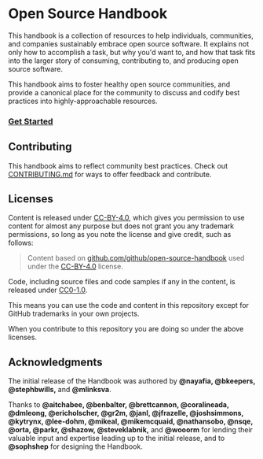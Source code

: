 # Open Source Handbook

This handbook is a collection of resources to help individuals, communities, and companies sustainably embrace open source software. It explains not only how to accomplish a task, but why you'd want to, and how that task fits into the larger story of consuming, contributing to, and producing open source software.

This handbook aims to foster healthy open source communities, and provide a canonical place for the community to discuss and codify best practices into highly-approachable resources.

### [Get Started](https://github.github.io/open-source-handbook/)

## Contributing

This handbook aims to reflect community best practices. Check out [CONTRIBUTING.md](/CONTRIBUTING.md) for ways to offer feedback and contribute.

## Licenses

Content is released under [CC-BY-4.0](https://creativecommons.org/licenses/by/4.0/), which gives you permission to use content for almost any purpose but does not grant you any trademark permissions, so long as you note the license and give credit, such as follows:

> Content based on
> <a href="https://github.com/github/open-source-handbook">github.com/github/open-source-handbook</a>
> used under the
> <a href="https://creativecommons.org/licenses/by/4.0/">CC-BY-4.0</a>
> license.</a>

Code, including source files and code samples if any in the content, is released under [CC0-1.0](https://creativecommons.org/publicdomain/zero/1.0/).

This means you can use the code and content in this repository except for GitHub trademarks in your own projects.

When you contribute to this repository you are doing so under the above licenses.

## Acknowledgments

The initial release of the Handbook was authored by **@nayafia, @bkeepers, @stephbwills,** and **@mlinksva**.

Thanks to **@aitchabee, @benbalter, @brettcannon, @coralineada, @dmleong, @ericholscher, @gr2m, @janl, @jfrazelle, @joshsimmons, @kytrynx, @lee-dohm, @mikeal, @mikemcquaid, @nathansobo, @nsqe, @orta, @parkr, @shazow, @steveklabnik,** and **@wooorm** for lending their valuable input and expertise leading up to the initial release, and to **@sophshep** for designing the Handbook.
